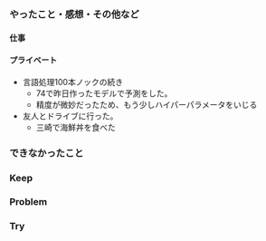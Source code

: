 ### やったこと・感想・その他など

#### 仕事


#### プライベート

- 言語処理100本ノックの続き
  - 74で昨日作ったモデルで予測をした。
  - 精度が微妙だったため、もう少しハイパーパラメータをいじる
- 友人とドライブに行った。
  - 三崎で海鮮丼を食べた

### できなかったこと


### Keep


### Problem 


### Try

